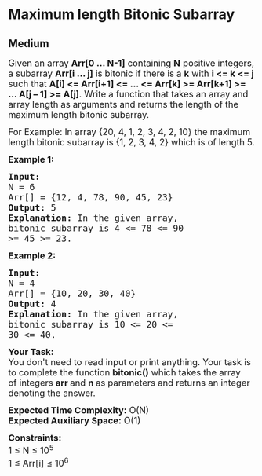 # Maximum length Bitonic Subarray
## Medium
<div class="problems_problem_content__Xm_eO"><p><span style="font-size:18px">Given an array <strong>Arr[0 … N-1]</strong> containing <strong>N</strong>&nbsp;positive integers, a subarray <strong>Arr[i … j]</strong> is bitonic if there is a <strong>k</strong> with <strong>i &lt;= k &lt;= j</strong> such that <strong>A[i] &lt;= Arr[i+1] &lt;= ... &lt;= Arr[k] &gt;= Arr[k+1]&nbsp;&gt;= ... A[j – 1] &gt;= A[j]</strong>.&nbsp;Write a function that takes an array and array length&nbsp;as arguments and returns the length of the maximum length bitonic subarray.</span></p>

<p><span style="font-size:18px">For Example: In array {20, 4, 1, 2, 3, 4, 2, 10}&nbsp;the maximum length bitonic subarray is {1, 2, 3, 4, 2} which is of length 5.</span></p>

<p><span style="font-size:18px"><strong>Example 1:</strong></span></p>

<pre><span style="font-size:18px"><strong>Input:
</strong>N = 6
Arr[] = {12, 4, 78, 90, 45, 23}
<strong>Output:</strong> 5
<strong>Explanation:</strong> In the given array, 
bitonic subarray is 4 &lt;= 78 &lt;= 90
&gt;= 45 &gt;= 23.</span></pre>

<p><span style="font-size:18px"><strong>Example 2:</strong></span></p>

<pre><span style="font-size:18px"><strong>Input:
</strong>N = 4
Arr[] = {10, 20, 30, 40}
<strong>Output:</strong> 4
<strong>Explanation:</strong>&nbsp;In the given array, 
bitonic subarray is 10 &lt;= 20 &lt;=
30 &lt;= 40.</span></pre>

<p><span style="font-size:18px"><strong>Your Task:</strong><br>
You don't need to read input or print anything. Your task is to complete the function&nbsp;<strong>bitonic()</strong>&nbsp;which takes the&nbsp;array of&nbsp;integers&nbsp;<strong>arr </strong>and&nbsp;<strong>n</strong><strong>&nbsp;</strong>as parameters and returns an integer denoting the answer.</span></p>

<p><span style="font-size:18px"><strong>Expected Time Complexity:</strong>&nbsp;O(N)<br>
<strong>Expected Auxiliary Space:</strong>&nbsp;O(1)</span></p>

<p><span style="font-size:18px"><strong>Constraints:</strong><br>
1 ≤ N ≤ 10<sup>5</sup><br>
1 ≤ Arr[i] ≤ 10<sup>6</sup></span><br>
&nbsp;</p>
</div>